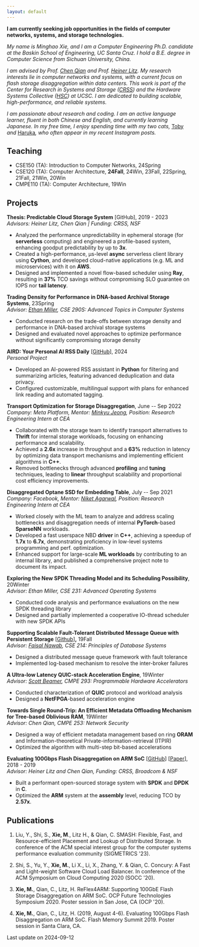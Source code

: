 ```yaml
---
layout: default
---
```



**I am currently seeking job opportunities in the fields of computer networks, systems, and storage technologies.**

*My name is Minghao Xie, and I am a Computer Engineering Ph.D. candidate at the Baskin School of Engineering, UC Santa Cruz. I hold a B.E. degree in Computer Science from Sichuan University, China.*

*I am advised by Prof.* [*Chen Qian*](https://users.soe.ucsc.edu/~qian/) *and Prof.* [*Heiner Litz*](https://people.ucsc.edu/~hlitz/)*. My research interests lie in computer networks and systems, with a current focus on flash storage disaggregation within data centers. This work is part of the Center for Research in Systems and Storage (*[*CRSS*](https://www.crss.ucsc.edu/index.html)*) and the Hardware Systems Collective (*[*HSC*](https://hsc.ucsc.edu/)*) at UCSC. I am dedicated to building scalable, high\-performance, and reliable systems.*

*I am passionate about research and coding. I am an active language learner, fluent in both Chinese and English, and currently learning Japanese. In my free time, I enjoy spending time with my two cats,* [Toby](https://reflect.site/g/mhx/bc2a9325a02c4288b0ce4be9294f6862) *and* [Haruka](https://reflect.site/g/mhx/45fbba594816419dbe8120dfb3252d04)*, who often appear in my recent Instagram posts.*

## Teaching

- CSE150 (TA): Introduction to Computer Networks, 24Spring
- CSE120 (TA): Computer Architecture, **24Fall**, 24Win, 23Fall, 22Spring, 21Fall, 21Win, 20Win
- CMPE110 (TA): Computer Architecture, 19Win

## Projects

**Thesis: Predictable Cloud Storage System** \[GitHub], 2019 \- 2023  
*Advisors: Heiner Litz, Chen Qian \| Funding: CRSS, NSF*

- Analyzed the performance unpredictability in ephemeral storage (for **serverless** computing) and engineered a profile\-based system, enhancing goodput predictability by up to **3x**.
- Created a high\-performance, μs\-level **async** serverless client library using **Cython**, and developed cloud\-native applications (e.g. ML and microservices) with it on **AWS**.
- Designed and implemented a novel flow\-based scheduler using **Ray**, resulting in **37%** TCO savings without compromising SLO guarantee on IOPS nor **tail latency**.

**Trading Density for Performance in DNA\-based Archival Storage Systems**, 23Spring  
*Advisor:* [*Ethan Miller*](https://users.soe.ucsc.edu/~elm/)*, CSE 290S: Advanced Topics in Computer Systems*

- Conducted research on the trade\-offs between storage density and performance in DNA\-based archival storage systems
- Designed and evaluated novel approaches to optimize performance without significantly compromising storage density

**AIRD: Your Personal AI RSS Daily** \[[GitHub](https://github.com/mhxie/AIRD)], 2024  
*Personal Project*

- Developed an AI\-powered RSS assistant in **Python** for filtering and summarizing articles, featuring advanced deduplication and data privacy.
- Configured customizable, multilingual support with plans for enhanced link reading and automated tagging.

**Transport Optimization for Storage Disaggregation**, June \-\- Sep 2022  
*Company: Meta Platform, Mentor:* [*Minkyu Jeong*](https://www.linkedin.com/in/mjeong?miniProfileUrn=urn%3Ali%3Afs_miniProfile%3AACoAAAIT7fQBX6a1l-fYTtJhoWnOUIwTX7fz1Og&lipi=urn%3Ali%3Apage%3Ad_flagship3_search_srp_people%3BeWoiB6C1RqaKfsxOwmswmw%3D%3D)*,* *Position: Research Engineering Intern at CEA*

- Collaborated with the storage team to identify transport alternatives to **Thrift** for internal storage workloads, focusing on enhancing performance and scalability.
- Achieved a **2\.6x** increase in throughput and a **63%** reduction in latency by optimizing data transport mechanisms and implementing efficient algorithms in **C\+\+**.
- Removed bottlenecks through advanced **profiling** and **tuning** techniques, leading to **linear** throughput scalability and proportional cost efficiency improvements.

**Disaggregated Optane SSD for Embedding Table**, July \-\- Sep 2021  
*Company: Facebook, Mentor:* [*Niket Agarwal*](https://www.linkedin.com/in/niket-agarwal-9522b27?miniProfileUrn=urn%3Ali%3Afs_miniProfile%3AACoAAAFKFc4B5KbmtZ193V1qc9l8Z-_1dAoXSaU)*, Position: Research Engineering Intern at CEA*

- Worked closely with the ML team to analyze and address scaling bottlenecks and disaggregation needs of internal **PyTorch**\-based **SparseNN** workloads.
- Developed a fast userspace NBD **driver** in **C\+\+**, achieving a speedup of **1\.7x** to **6\.7x**, demonstrating proficiency in low\-level systems programming and perf. optimization.
- Enhanced support for large\-scale **ML workloads** by contributing to an internal library, and published a comprehensive project note to document its impact.

**Exploring the New SPDK Threading Model and its Scheduling Possibility**, 20Winter  
*Advisor: Ethan Miller, CSE 231: Advanced Operating Systems*

- Conducted code analysis and performance evaluations on the new SPDK threading library
- Designed and partially implemented a cooperative IO\-thread scheduler with new SPDK APIs

**Supporting Scalable Fault\-Tolerant Distributed** **Message Queue with Persistent Storage** \[[Github](https://github.com/mhxie/disque_protocol)]**,** 19Fall  
*Advisor:* [*Faisal Nawab*](https://www.nawab.me/)*, CSE 214: Principles of Database Systems*

- Designed a distributed message queue framework with fault tolerance
- Implemented log\-based mechanism to resolve the inter\-broker failures

**A Ultra\-low Latency QUIC\-stack Acceleration Engine**, 19Winter  
*Advisor:* [*Scott Beamer*](https://scottbeamer.net/)*, CMPE 293: Programmable Hardware Accelerators*

- Conducted characterization of **QUIC** protocol and workload analysis
- Designed a **NetFPGA**\-based acceleration engine

**Towards Single Round\-Trip: An Efficient Metadata Offloading Mechanism for Tree\-based Oblivious RAM**, 19Winter  
*Advisor: Chen Qian, CMPE 253: Network Security*

- Designed a way of efficient metadata management based on ring **ORAM** and Information\-theoretical Private\-information\-retrieval (ITPIR)
- Optimized the algorithm with multi\-step bit\-based accelerations

**Evaluating 100Gbps Flash Disaggregation on ARM SoC** \[[GitHub](https://github.com/mhxie/reflex4arm)] \[[Paper](https://www.ssrc.ucsc.edu/media/pubs/89a276a7823f1ca45cb66c163f20dccc81bfa959.pdf)], 2018 \- 2019  
*Advisor: Heiner Litz and Chen Qian, Funding: CRSS, Broadcom \& NSF*

- Built a performant open\-sourced storage system with **SPDK** and **DPDK** in **C**.
- Optimized the **ARM** system at the **assembly** level, reducing TCO by **2\.57x**.

## Publications

1. Liu, Y., Shi, S., **Xie, M**., Litz H., \& Qian, C. SMASH: Flexible, Fast, and Resource\-efficient Placement and Lookup of Distributed Storage. In conference of the ACM special interest group for the computer systems performance evaluation community (SIGMETRICS '23\).

2. Shi, S., Yu, Y., **Xie, M.**, Li X., Li, X., Zhang, Y. \& Qian, C. Concury: A Fast and Light\-weight Software Cloud Load Balancer. In conference of the ACM Symposium on Cloud Computing 2020 (SOCC '20\).

3. **Xie, M.**, Qian, C., Litz, H. ReFlex4ARM: Supporting 100GbE Flash Storage Disaggregation on ARM SoC. OCP Future Technologies Symposium 2020\. Poster session in San Jose, CA (OCP '20\).

4. **Xie, M.**, Qian, C., Litz, H. (2019, August 4\-6\). Evaluating 100Gbps Flash Disaggregation on ARM SoC. Flash Memory Summit 2019\. Poster session in Santa Clara, CA.



Last update on 2024-09-12
